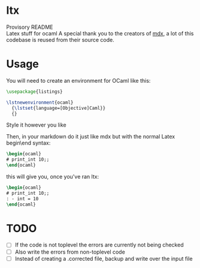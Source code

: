 # ltx

Provisory README  
Latex stuff for ocaml
A special thank you to the creators of [mdx](https://github.com/realworldocaml/mdx), a lot of this codebase is reused from their source code.

# Usage
You will need to create an environment for OCaml like this:
```tex
\usepackage{listings}

\lstnewenvironment{ocaml}
  {\lstset{language=[Objective]Caml}}
  {}
```
Style it however you like

Then, in your markdown do it just like mdx but with the normal Latex begin\end syntax:  

```tex
\begin{ocaml}
# print_int 10;;
\end{ocaml}
```

this will give you, once you've ran ltx:  


```tex
\begin{ocaml}
# print_int 10;;
: - int = 10
\end{ocaml}
```

# TODO

- [ ] If the code is not toplevel the errors are currently not being checked
- [ ] Also write the errors from non-toplevel code
- [ ] Instead of creating a .corrected file, backup and write over the input file
